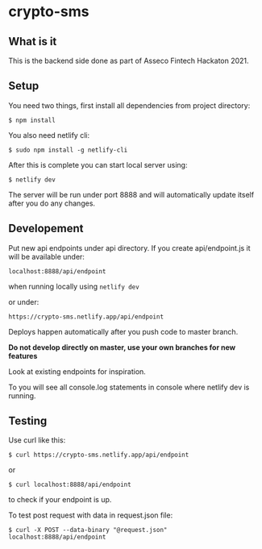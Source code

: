 # crypto-sms

## What is it

This is the backend side done as part of Asseco Fintech Hackaton 2021.

## Setup

You need two things, first install all dependencies from project directory:

`$ npm install`

You also need netlify cli:

`$ sudo npm install -g netlify-cli`

After this is complete you can start local server using:

`$ netlify dev`

The server will be run under port 8888 and will automatically update itself after you do any changes.

## Developement

Put new api endpoints under api directory. If you create api/endpoint.js it will be available under:

`localhost:8888/api/endpoint` 

when running locally using `netlify dev` 

or under:

`https://crypto-sms.netlify.app/api/endpoint`

Deploys happen automatically after you push code to master branch.

**Do not develop directly on master, use your own branches for new features**

Look at existing endpoints for inspiration. 

To you  will see all console.log statements in console where netlify dev is running.

## Testing

Use curl like this:

`$ curl https://crypto-sms.netlify.app/api/endpoint` 

or

`$ curl localhost:8888/api/endpoint` 

to check if your endpoint is up. 

To test post request with data in request.json file:

`$ curl -X POST --data-binary "@request.json" localhost:8888/api/endpoint`

